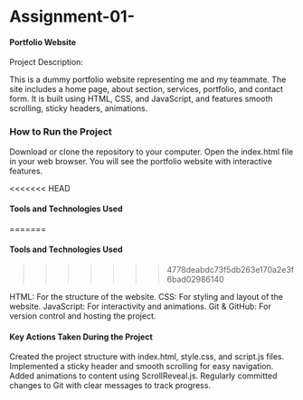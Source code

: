 # Assignment-01-

#### Portfolio Website #######

Project Description:

This is a dummy portfolio website representing me and my teammate. The site includes a home page, about section, services, portfolio, and contact form. It is built using HTML, CSS, and JavaScript, and features smooth scrolling, sticky headers, animations.


### How to Run the Project ####

Download or clone the repository to your computer.
Open the index.html file in your web browser.
You will see the portfolio website with interactive features.



<<<<<<< HEAD
#### Tools and Technologies Used ######
=======
#### Tools and Technologies Used ####
>>>>>>> 4778deabdc73f5db263e170a2e3f6bad02986140

HTML: For the structure of the website.
CSS: For styling and layout of the website.
JavaScript: For interactivity and animations.
Git & GitHub: For version control and hosting the project.


#### Key Actions Taken During the Project ####

Created the project structure with index.html, style.css, and script.js files.
Implemented a sticky header and smooth scrolling for easy navigation.
Added animations to content using ScrollReveal.js.
Regularly committed changes to Git with clear messages to track progress.